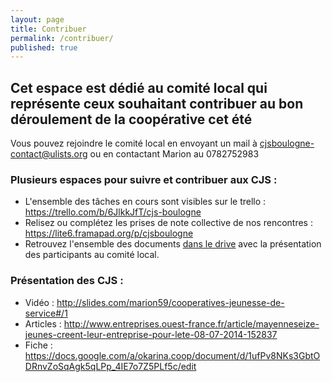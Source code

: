 ```yaml
---
layout: page
title: Contribuer
permalink: /contribuer/
published: true
---
```



## Cet espace est dédié au comité local qui représente ceux souhaitant contribuer au bon déroulement de la coopérative cet été

Vous pouvez rejoindre le comité local en envoyant un mail à cjsboulogne-contact@ulists.org ou en contactant Marion au 0782752983

### Plusieurs espaces pour suivre et contribuer aux CJS :
- L'ensemble des tâches en cours sont visibles sur le trello : https://trello.com/b/6JlkkJfT/cjs-boulogne
- Relisez ou complétez les prises de note collective de nos rencontres : https://lite6.framapad.org/p/cjsboulogne
- Retrouvez l'ensemble des documents [dans le drive](https://lite6.framapad.org/p/cjsboulogne) avec la présentation des participants au comité local.


### Présentation des CJS :
 - Vidéo : http://slides.com/marion59/cooperatives-jeunesse-de-service#/1
 - Articles :  http://www.entreprises.ouest-france.fr/article/mayenneseize-jeunes-creent-leur-entreprise-pour-lete-08-07-2014-152837
 - Fiche : https://docs.google.com/a/okarina.coop/document/d/1ufPv8NKs3GbtODRnvZoSqAgk5qLPp_4IE7o7Z5PLf5c/edit
